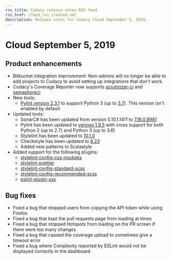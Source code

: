 ```yaml
---
rss_title: Codacy release notes RSS feed
rss_href: /feed_rss_created.xml
description: Release notes for Codacy Cloud September 5, 2019.
---
```


# Cloud September 5, 2019

## Product enhancements

-   Bitbucket integration improvement: Non-admins will no longer be able to add projects to Codacy to avoid setting up integrations that don't work.
-   Codacy's Coverage Reporter now supports [<span class="skip-vale">scrutinizer-ci</span>](https://scrutinizer-ci.com/docs/) and [<span class="skip-vale">semaphoreci</span>](https://docs.semaphoreci.com/)
-   New tools:
    -   [Pylint version 2.3.1](https://pypi.org/project/pylint/2.3.1/) to support Python 3 (up to [3.7](https://www.python.org/downloads/release/python-370/)). This version isn't enabled by default
-   Updated tools: 
    -   SonarC# has been updated from version 5.10.1.1411 to [7.16.0.8981](https://github.com/SonarSource/sonar-dotnet/releases/tag/7.16.0.8981)
    -   Pylint has been updated to [version 1.9.5](https://pypi.org/project/pylint/1.9.5/) with cross support for both Python 2 (up to 2.7) and Python 3 (up to 3.6)
    -   Stylelint has been updated to [10.1.0](https://www.npmjs.com/package/stylelint/v/10.1.0)
    -   Checkstyle has been updated to [8.23](https://checkstyle.sourceforge.io/releasenotes.html#Release_8.23)
    -   Added new patterns to Scalastyle
-   Added support for the following plugins:
    -   [<span class="skip-vale">stylelint-config-css-modules</span>](https://www.npmjs.com/package/stylelint-config-css-modules)
    -   [<span class="skip-vale">stylelint-prettier</span>](https://github.com/prettier/stylelint-prettier)
    -   [<span class="skip-vale">stylelint-config-standard-scss</span>](https://www.npmjs.com/package/stylelint-config-standard-scss)
    -   [<span class="skip-vale">stylelint-config-recommended-scss</span>](https://github.com/kristerkari/stylelint-config-recommended-scss)
    -   [<span class="skip-vale">eslint-plugin-xss</span>](https://www.npmjs.com/package/eslint-plugin-xss)

## Bug fixes

-   Fixed a bug that stopped users from copying the API token while using Firefox
-   Fixed a bug that kept the pull requests page from loading at times
-   Fixed a bug that stopped <span class="skip-vale">Hotspots</span> from loading on the PR screen if there were too many changes
-   Fixed a bug that caused the coverage upload to sometimes give a timeout error
-   Fixed a bug where Complexity reported by ESLint would not be displayed correctly in the dashboard
